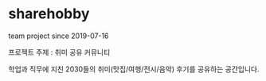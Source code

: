 # sharehobby
team project since 2019-07-16

프로젝트 주제 : 취미 공유 커뮤니티


학업과 직무에 지친 2030들의 취미(맛집/여행/전시/음악) 후기를 공유하는 공간입니다.
